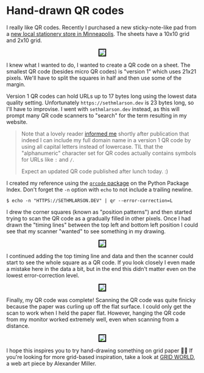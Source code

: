 # Hand-drawn QR codes

<!-- more -->

I really like QR codes. Recently I purchased a new sticky-note-like
pad from a [new local stationery store in Minneapolis](https://www.moonamoono.com/).
The sheets have a 10x10 grid and 2x10 grid.

<!-- more -->

<center><img style="border: 2px black solid; max-width:75%" src="https://storage.googleapis.com/sethmlarson-dev-static-assets/IMG_2362.jpg"></center>

I knew what I wanted to do, I wanted to create a QR code on a sheet.
The smallest QR code (besides micro QR codes) is <nobr>"version 1"</nobr> which uses 21x21 pixels.
We'll have to split the squares in half and then use some of the margin.

Version 1 QR codes can hold URLs up to 17 bytes long using the lowest
data quality setting. Unfortunately `https://sethmlarson.dev` is 23 bytes
long, so I'll have to improvise. I went with `sethmlarson.dev` instead, as this
will prompt many QR code scanners to "search" for the term resulting in my website.

> Note that a lovely reader [informed me](https://mastodon.social/@joshix@fosspri.de/114778118868222197) shortly after publication that indeed
> I can include my full domain name in a version 1 QR code by using all capital
> letters instead of lowercase. TIL that the "alphanumeric" character set for QR
> codes actually contains symbols for URLs like `:` and `/`.
>
> Expect an updated QR code published after lunch today. :)

I created my reference using the [`qrcode` package](https://pypi.org/project/qrcode/) on the Python Package Index. Don't forget
the `-n` option with `echo` to not include a trailing newline.

```
$ echo -n "HTTPS://SETHMLARSON.DEV" | qr --error-correction=L
```

I drew the corner squares (known as "position patterns") and then started trying
to scan the QR code as a gradually filled in other pixels. Once I had drawn the
"timing lines" between the top left and bottom left position I could
see that my scanner "wanted" to see something in my drawing.

<center><img style="border: 2px black solid; max-width:75%" src="https://storage.googleapis.com/sethmlarson-dev-static-assets/IMG_2355.jpg"></center>

I continued adding the top timing line and data and then the scanner could
start to see the whole square as a QR code. If you look closely I even
made a mistake here in the data a bit, but in the end this didn't matter
even on the lowest error-correction level.

<center><img style="border: 2px black solid; max-width:75%" src="https://storage.googleapis.com/sethmlarson-dev-static-assets/IMG_2356.jpg"></center>

Finally, my QR code was complete! Scanning the QR code was quite finicky because
the paper was curling up off the flat surface. I could only get the scan to work
when I held the paper flat. However, hanging the QR code from my monitor worked
extremely well, even when scanning from a distance.

<center><img style="border: 2px black solid; max-width:75%" src="https://storage.googleapis.com/sethmlarson-dev-static-assets/IMG_2367.jpg"></center>

I hope this inspires you to try hand-drawing something on grid paper <nobr>🖤🤍</nobr>
If you're looking for more grid-based inspiration, take a look at [GRID WORLD](https://alex.miller.garden/grid-world/), a web art piece by Alexander Miller.
